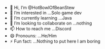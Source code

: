 - 👋 Hi, I’m @HotBowlOfBeanStew
- 👀 I’m interested in ...Solo game dev
- 🌱 I’m currently learning ...Java
- 💞️ I’m looking to collaborate on ...nothing
- 📫 How to reach me ...Discord
- 😄 Pronouns: ...He/Him
- ⚡ Fun fact: ...Nothing to put here I am boring

<!---
HotBowlOfBeanStew/HotBowlOfBeanStew is a ✨ special ✨ repository because its `README.md` (this file) appears on your GitHub profile.
You can click the Preview link to take a look at your changes.
--->
